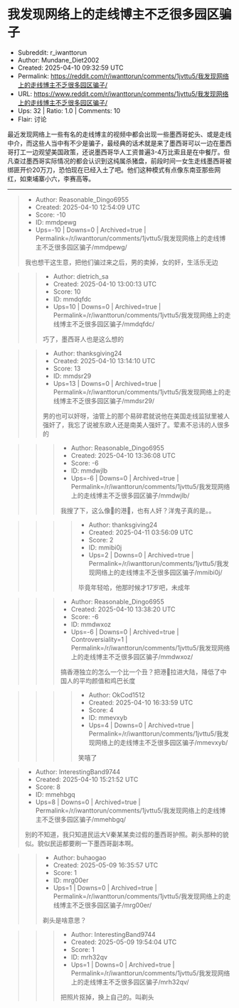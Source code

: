 # 我发现网络上的走线博主不乏很多园区骗子

- Subreddit: r_iwanttorun
- Author: Mundane_Diet2002
- Created: 2025-04-10 09:32:59 UTC
- Permalink: https://reddit.com/r/iwanttorun/comments/1jvttu5/我发现网络上的走线博主不乏很多园区骗子/
- URL: https://www.reddit.com/r/iwanttorun/comments/1jvttu5/我发现网络上的走线博主不乏很多园区骗子/
- Ups: 32 | Ratio: 1.0 | Comments: 10
- Flair: 讨论


最近发现网络上一些有名的走线博主的视频中都会出现一些墨西哥蛇头、或是走线中介，而这些人当中有不少是骗子，最经典的话术就是来了墨西哥可以一边在墨西哥打工一边观望美国政策，还说墨西哥华人工资普遍3-4万比索且是在中餐厅。但凡查过墨西哥实际情况的都会认识到这纯属杀猪盘，前段时间一女生走线墨西哥被绑匪开价20万刀，恐怕现在已经入土了吧。他们这种模式有点像东南亚那些网红，如柬埔寨小六，李赛高等。


---

> - Author: Reasonable_Dingo6955
> - Created: 2025-04-10 12:54:09 UTC
> - Score: -10
> - ID: mmdpewg
> - Ups=-10 | Downs=0 | Archived=true | Permalink=/r/iwanttorun/comments/1jvttu5/我发现网络上的走线博主不乏很多园区骗子/mmdpewg/
>
> 我也想干这生意，把他们骗过来之后，男的卖掉，女的奸，生活乐无边

>> - Author: dietrich_sa
>> - Created: 2025-04-10 13:00:13 UTC
>> - Score: 10
>> - ID: mmdqfdc
>> - Ups=10 | Downs=0 | Archived=true | Permalink=/r/iwanttorun/comments/1jvttu5/我发现网络上的走线博主不乏很多园区骗子/mmdqfdc/
>>
>> 巧了，墨西哥人也是这么想的

>> - Author: thanksgiving24
>> - Created: 2025-04-10 13:14:10 UTC
>> - Score: 13
>> - ID: mmdsr29
>> - Ups=13 | Downs=0 | Archived=true | Permalink=/r/iwanttorun/comments/1jvttu5/我发现网络上的走线博主不乏很多园区骗子/mmdsr29/
>>
>> 男的也可以奸呀，油管上的那个易碎君就说他在美国走线监狱里被人强奸了，我忘了说被东欧人还是南美人强奸了。荤素不忌讳的人很多的

>>> - Author: Reasonable_Dingo6955
>>> - Created: 2025-04-10 13:36:08 UTC
>>> - Score: -6
>>> - ID: mmdwjlb
>>> - Ups=-6 | Downs=0 | Archived=true | Permalink=/r/iwanttorun/comments/1jvttu5/我发现网络上的走线博主不乏很多园区骗子/mmdwjlb/
>>>
>>> 我搜了下，这么像🐒的港🐒，也有人奸？洋鬼子真的是。。

>>>> - Author: thanksgiving24
>>>> - Created: 2025-04-11 03:56:09 UTC
>>>> - Score: 2
>>>> - ID: mmibi0j
>>>> - Ups=2 | Downs=0 | Archived=true | Permalink=/r/iwanttorun/comments/1jvttu5/我发现网络上的走线博主不乏很多园区骗子/mmibi0j/
>>>>
>>>> 毕竟年轻哈，他那时候才17岁吧，未成年

>>> - Author: Reasonable_Dingo6955
>>> - Created: 2025-04-10 13:38:20 UTC
>>> - Score: -6
>>> - ID: mmdwxoz
>>> - Ups=-6 | Downs=0 | Archived=true | Controversiality=1 | Permalink=/r/iwanttorun/comments/1jvttu5/我发现网络上的走线博主不乏很多园区骗子/mmdwxoz/
>>>
>>> 搞香港独立的怎么一个比一个丑？把港🐒拉进大陆，降低了中国人的平均颜值和鸡巴长度

>>>> - Author: OkCod1512
>>>> - Created: 2025-04-10 16:33:59 UTC
>>>> - Score: 4
>>>> - ID: mmevxyb
>>>> - Ups=4 | Downs=0 | Archived=true | Permalink=/r/iwanttorun/comments/1jvttu5/我发现网络上的走线博主不乏很多园区骗子/mmevxyb/
>>>>
>>>> 笑嘻了

> - Author: InterestingBand9744
> - Created: 2025-04-10 15:21:52 UTC
> - Score: 8
> - ID: mmehbgq
> - Ups=8 | Downs=0 | Archived=true | Permalink=/r/iwanttorun/comments/1jvttu5/我发现网络上的走线博主不乏很多园区骗子/mmehbgq/
>
> 别的不知道，我只知道民运大V秦某某卖过假的墨西哥护照。剃头那种的貌似。貌似民运都要刷一下墨西哥副本啊。

>> - Author: buhaogao
>> - Created: 2025-05-09 16:35:57 UTC
>> - Score: 1
>> - ID: mrg00er
>> - Ups=1 | Downs=0 | Archived=true | Permalink=/r/iwanttorun/comments/1jvttu5/我发现网络上的走线博主不乏很多园区骗子/mrg00er/
>>
>> 剃头是啥意思？

>>> - Author: InterestingBand9744
>>> - Created: 2025-05-09 19:54:04 UTC
>>> - Score: 1
>>> - ID: mrh32qv
>>> - Ups=1 | Downs=0 | Archived=true | Permalink=/r/iwanttorun/comments/1jvttu5/我发现网络上的走线博主不乏很多园区骗子/mrh32qv/
>>>
>>> 把照片抠掉，换上自己的。叫剃头
